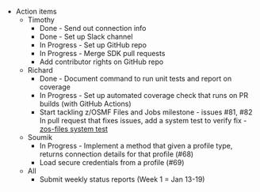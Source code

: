 * Action items
  * Timothy
    * Done - Send out connection info
    * Done - Set up Slack channel
    * In Progress - Set up GitHub repo
    * In Progress - Merge SDK pull requests
    * Add contributor rights on GitHub repo
  * Richard
    * Done - Document command to run unit tests and report on coverage
    * In Progress - Set up automated coverage check that runs on PR builds (with GitHub Actions)
    * Start tackling z/OSMF Files and Jobs milestone - issues #81, #82
      In pull request that fixes issues, add a system test to verify fix - [zos-files system test](https://github.com/zowe/zowe-client-python-sdk/blob/next/tests/integration/test_zos_files.py)
  * Soumik
    * In Progress - Implement a method that given a profile type, returns connection details for that profile (#68)
    * Load secure credentials from a profile (#69)
  * All
    * Submit weekly status reports (Week 1 = Jan 13-19)
